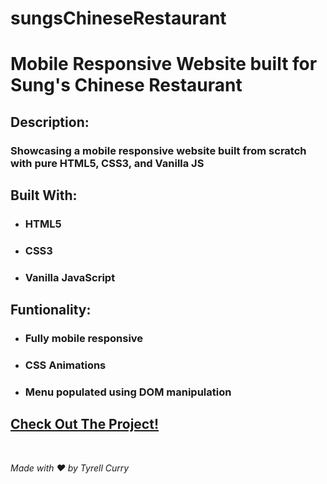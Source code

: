 # sungsChineseRestaurant

# Mobile Responsive Website built for Sung's Chinese Restaurant

## Description:

### Showcasing a mobile responsive website built from scratch with pure HTML5, CSS3, and Vanilla JS

## Built With:

- ### HTML5
- ### CSS3
- ### Vanilla JavaScript

## Funtionality:

- ### Fully mobile responsive
- ### CSS Animations
- ### Menu populated using DOM manipulation

## [Check Out The Project!](https://tyrellcurry.github.io/sungsChineseRestaurant/)

<br />

_Made with ❤️ by Tyrell Curry_
